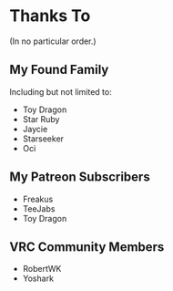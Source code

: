 # Thanks To
(In no particular order.)
## My Found Family
Including but not limited to:

- Toy Dragon
- Star Ruby
- Jaycie
- Starseeker
- Oci
## My Patreon Subscribers
- Freakus
- TeeJabs
- Toy Dragon
## VRC Community Members
- RobertWK
- Yoshark